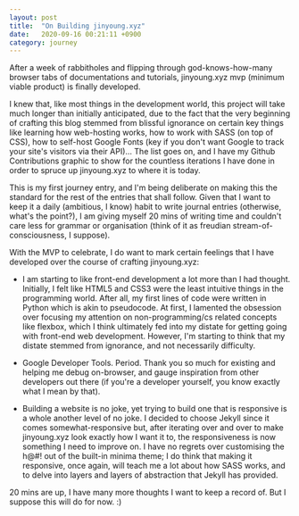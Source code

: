 ```yaml
---
layout: post
title:  "On Building jinyoung.xyz"
date:   2020-09-16 00:21:11 +0900
category: journey
---
```


After a week of rabbitholes and flipping through god-knows-how-many browser tabs of documentations and tutorials, jinyoung.xyz mvp (minimum viable product) is finally developed. 

I knew that, like most things in the development world, this project will take much longer than initially anticipated, due to the fact that the very beginning of crafting this blog stemmed from blissful ignorance on certain key things like learning how web-hosting works, how to work with SASS (on top of CSS), how to self-host Google Fonts (key if you don't want Google to track your site's visitors via their API)... The list goes on, and I have my Github Contributions graphic to show for the countless iterations I have done in order to spruce up jinyoung.xyz to where it is today.

This is my first journey entry, and I'm being deliberate on making this the standard for the rest of the entries that shall follow. Given that I want to keep it a daily (ambitious, I know) habit to write journal entries (otherwise, what's the point?), I am giving myself 20 mins of writing time and couldn't care less for grammar or organisation (think of it as freudian stream-of-consciousness, I suppose). 

With the MVP to celebrate, I do want to mark certain feelings that I have developed over the course of crafting jinyoung.xyz: 

* I am starting to like front-end development a lot more than I had thought. Initially, I felt like HTML5 and CSS3 were the least intuitive things in the programming world. After all, my first lines of code were written in Python which is akin to pseudocode. At first, I lamented the obsession over focusing my attention on non-programming/cs related concepts like flexbox, which I think ultimately fed into my distate for getting going with front-end web development. However, I'm starting to think that my distate stemmed from ignorance, and not necessarily difficulty. 

* Google Developer Tools. Period. Thank you so much for existing and helping me debug on-browser, and gauge inspiration from other developers out there (if you're a developer yourself, you know exactly what I mean by that).  

* Building a website is no joke, yet trying to build one that is responsive is a whole another level of no joke. I decided to choose Jekyll since it comes somewhat-responsive but, after iterating over and over to make jinyoung.xyz look exactly how I want it to, the responsiveness is now something I need to improve on. I have no regrets over customising the h@#! out of the built-in minima theme; I do think that making it responsive, once again, will teach me a lot about how SASS works, and to delve into layers and layers of abstraction that Jekyll has provided. 

20 mins are up, I have many more thoughts I want to keep a record of. But I suppose this will do for now. :)

